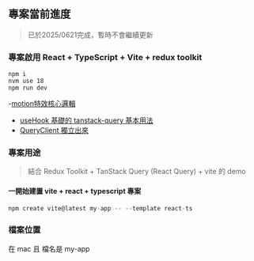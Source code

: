 ## 專案當前進度

> 已於2025/0621完成，暫時不會繼續更新

### 專案啟用 React + TypeScript + Vite + redux toolkit

```
npm i
nvm use 18
npm run dev

```
-[motion特效核心邏輯](https://github.com/Vic428-human/motion-example/blob/main/src/App.tsx)
- [useHook 基礎的 tanstack-query 基本用法](https://github.com/Vic428-human/redux-toolkit-and-tanstack-query-demo/blob/main/src/hooks/useApplimittation.ts)
- [QueryClient 獨立出來](https://github.com/Vic428-human/redux-toolkit-and-tanstack-query-demo/blob/main/src/hooks/useApplimittation.ts)

### 專案用途

> 結合 Redux Toolkit + TanStack Query (React Query) + vite 的 demo

#### 一開始建置 vite + react + typescript 專案

```js
npm create vite@latest my-app -- --template react-ts
```

### 檔案位置

在 mac 且 檔名是 my-app
